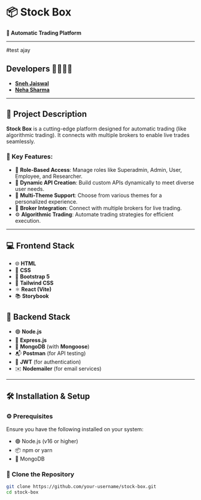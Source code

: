 # 📦 Stock Box

**🚀 Automatic Trading Platform**

---

#test ajay

## Developers 👩‍💻👨‍💻

- [**Sneh Jaiswal**](https://github.com/snehpnp)
- [**Neha Sharma**](https://github.com/NehaSharma3496)

---

## 📝 Project Description

**Stock Box** is a cutting-edge platform designed for automatic trading (like algorithmic trading). It connects with multiple brokers to enable live trades seamlessly.

### 🎯 Key Features:

- 🏢 **Role-Based Access**: Manage roles like Superadmin, Admin, User, Employee, and Researcher.
- 🔄 **Dynamic API Creation**: Build custom APIs dynamically to meet diverse user needs.
- 🎨 **Multi-Theme Support**: Choose from various themes for a personalized experience.
- 🤝 **Broker Integration**: Connect with multiple brokers for live trading.
- ⚙️ **Algorithmic Trading**: Automate trading strategies for efficient execution.

---

## 💻 Frontend Stack

- 🌐 **HTML**
- 🎨 **CSS**
- 💎 **Bootstrap 5**
- 🎨 **Tailwind CSS**
- ⚛️ **React (Vite)**
- 📚 **Storybook**

## 🔧 Backend Stack

- 🟢 **Node.js**
- 🚀 **Express.js**
- 🍃 **MongoDB** (with **Mongoose**)
- 📬 **Postman** (for API testing)
- 🔑 **JWT** (for authentication)
- ✉️ **Nodemailer** (for email services)

---

## 🛠️ Installation & Setup

### ⚙️ Prerequisites

Ensure you have the following installed on your system:

- 🟢 Node.js (v16 or higher)
- 📦 npm or yarn
- 🍃 MongoDB

### 🔽 Clone the Repository

```bash
git clone https://github.com/your-username/stock-box.git
cd stock-box
```

